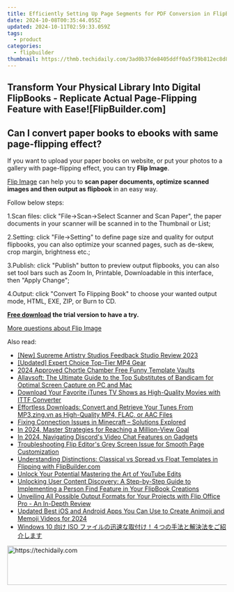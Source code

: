 ```yaml
---
title: Efficiently Setting Up Page Segments for PDF Conversion in FlipBook (FlipBuilder.com)
date: 2024-10-08T00:35:44.055Z
updated: 2024-10-11T02:59:33.059Z
tags:
  - product
categories:
  - flipbuilder
thumbnail: https://thmb.techidaily.com/3ad0b37de8405ddff0a5f39b812ec8d893ee35987fd8e7537df266174c877eec.jpg
---
```


## Transform Your Physical Library Into Digital FlipBooks - Replicate Actual Page-Flipping Feature with Ease![FlipBuilder.com]

## Can I convert paper books to ebooks with same page-flipping effect?

If you want to upload your paper books on website, or put your photos to a gallery with page-flipping effect, you can try **Flip Image**. 

[Flip Image](https://tools.techidaily.com/flipbuilder/products/) can help you to **scan paper documents, optimize scanned images and then output as flipbook** in an easy way.

Follow below steps:

1.Scan files: click "File->Scan->Select Scanner and Scan Paper", the paper documents in your scanner will be scanned in to the Thumbnail or List;

2.Setting: click "File->Setting" to define page size and quality for output flipbooks, you can also optimize your scanned pages, such as de-skew, crop margin, brightness etc.;

3.Publish: click "Publish" button to preview output flipbooks, you can also set tool bars such as Zoom In, Printable, Downloadable in this interface, then "Apply Change";

4.Output: click "Convert To Flipping Book" to choose your wanted output mode, HTML, EXE, ZIP, or Burn to CD.

**[Free download](https://tools.techidaily.com/flipbuilder/products/) the trial version to have a try.** 

[More questions about Flip Image](https://tools.techidaily.com/flipbuilder/products/)

<ins class="adsbygoogle"
     style="display:block"
     data-ad-format="autorelaxed"
     data-ad-client="ca-pub-7571918770474297"
     data-ad-slot="1223367746"></ins>

<ins class="adsbygoogle"
     style="display:block"
     data-ad-client="ca-pub-7571918770474297"
     data-ad-slot="8358498916"
     data-ad-format="auto"
     data-full-width-responsive="true"></ins>

<span class="atpl-alsoreadstyle">Also read:</span>
<div><ul>
<li><a href="https://article-posts.techidaily.com/new-supreme-artistry-studios-feedback-studio-review-2023/"><u>[New] Supreme Artistry Studios Feedback Studio Review 2023</u></a></li>
<li><a href="https://some-techniques.techidaily.com/updated-expert-choice-top-tier-mp4-gear/"><u>[Updated] Expert Choice Top-Tier MP4 Gear</u></a></li>
<li><a href="https://extra-hints.techidaily.com/2024-approved-chortle-chamber-free-funny-template-vaults/"><u>2024 Approved Chortle Chamber Free Funny Template Vaults</u></a></li>
<li><a href="https://discover-data.techidaily.com/allavsoft-the-ultimate-guide-to-the-top-substitutes-of-bandicam-for-optimal-screen-capture-on-pc-and-mac/"><u>Allavsoft: The Ultimate Guide to the Top Substitutes of Bandicam for Optimal Screen Capture on PC and Mac</u></a></li>
<li><a href="https://discover-data.techidaily.com/download-your-favorite-itunes-tv-shows-as-high-quality-movies-with-ittf-converter/"><u>Download Your Favorite iTunes TV Shows as High-Quality Movies with ITTF Converter</u></a></li>
<li><a href="https://discover-data.techidaily.com/effortless-downloads-convert-and-retrieve-your-tunes-from-mp3zingvn-as-high-quality-mp4-flac-or-aac-files/"><u>Effortless Downloads: Convert and Retrieve Your Tunes From MP3.zing.vn as High-Quality MP4, FLAC, or AAC Files</u></a></li>
<li><a href="https://win-blog.techidaily.com/fixing-connection-issues-in-minecraft-solutions-explored/"><u>Fixing Connection Issues in Minecraft – Solutions Explored</u></a></li>
<li><a href="https://article-helps.techidaily.com/in-2024-master-strategies-for-reaching-a-million-view-goal/"><u>In 2024, Master Strategies for Reaching a Million-View Goal</u></a></li>
<li><a href="https://discord-videos.techidaily.com/in-2024-navigating-discords-video-chat-features-on-gadgets/"><u>In 2024, Navigating Discord's Video Chat Features on Gadgets</u></a></li>
<li><a href="https://discover-data.techidaily.com/troubleshooting-flip-editors-grey-screen-issue-for-smooth-page-customization/"><u>Troubleshooting Flip Editor's Grey Screen Issue for Smooth Page Customization</u></a></li>
<li><a href="https://discover-data.techidaily.com/understanding-distinctions-classical-vs-spread-vs-float-templates-in-flipping-with-flipbuildercom/"><u>Understanding Distinctions: Classical vs Spread vs Float Templates in Flipping with FlipBuilder.com</u></a></li>
<li><a href="https://youtube-lab.techidaily.com/k-your-potential-mastering-the-art-of-youtube-edits/"><u>Unlock Your Potential Mastering the Art of YouTube Edits</u></a></li>
<li><a href="https://discover-data.techidaily.com/unlocking-user-content-discovery-a-step-by-step-guide-to-implementing-a-person-find-feature-in-your-flipbook-creations/"><u>Unlocking User Content Discovery: A Step-by-Step Guide to Implementing a Person Find Feature in Your FlipBook Creations</u></a></li>
<li><a href="https://discover-data.techidaily.com/unveiling-all-possible-output-formats-for-your-projects-with-flip-office-pro-an-in-depth-review/"><u>Unveiling All Possible Output Formats for Your Projects with Flip Office Pro - An In-Depth Review</u></a></li>
<li><a href="https://meme-emoji.techidaily.com/updated-best-ios-and-android-apps-you-can-use-to-create-animoji-and-memoji-videos-for-2024/"><u>Updated Best iOS and Android Apps You Can Use to Create Animoji and Memoji Videos for 2024</u></a></li>
<li><a href="https://tech-revival.techidaily.com/windows-10-iso/"><u>Windows 10 向け ISO ファイルの迅速な取付け！４つの手法と解決法をご紹介します</u></a></li>
</ul></div>

<!-- affiliate ads begin -->
<a href="https://imp.i357552.net/c/5597632/1061528/11832" target="_top" id="1061528">
  <img src="//a.impactradius-go.com/display-ad/11832-1061528" border="0" alt="https://techidaily.com" width="728" height="90"/>
</a>
<img height="0" width="0" src="https://imp.i357552.net/i/5597632/1061528/11832" style="position:absolute;visibility:hidden;" border="0" />
<!-- affiliate ads end -->

